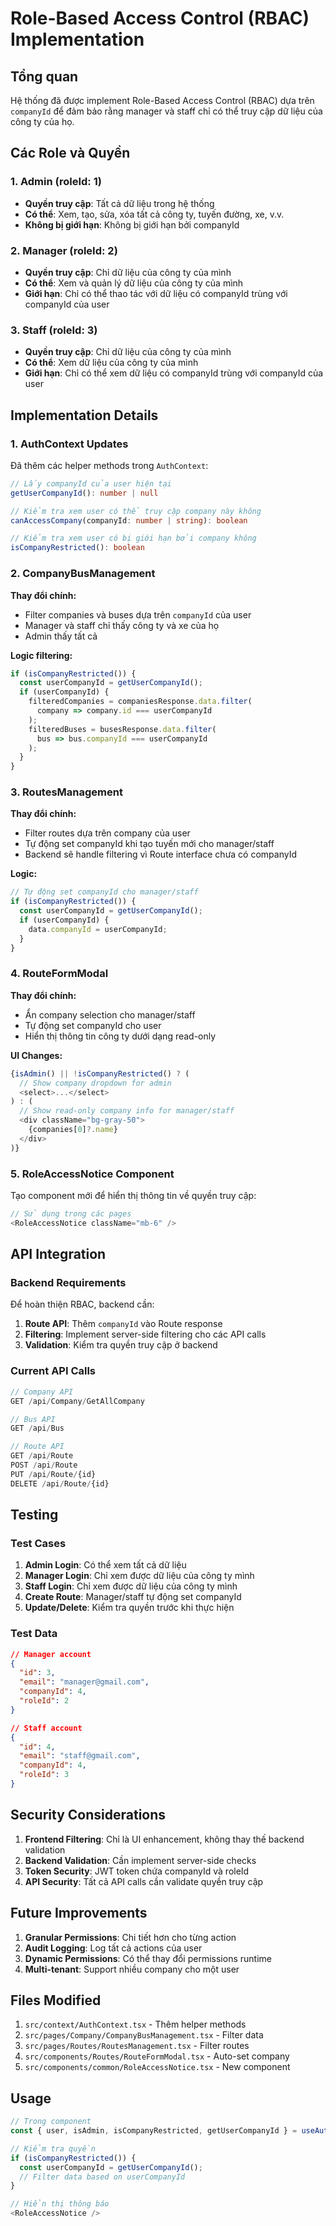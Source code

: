 # Role-Based Access Control (RBAC) Implementation

## Tổng quan

Hệ thống đã được implement Role-Based Access Control (RBAC) dựa trên `companyId` để đảm bảo rằng manager và staff chỉ có thể truy cập dữ liệu của công ty của họ.

## Các Role và Quyền

### 1. Admin (roleId: 1)
- **Quyền truy cập**: Tất cả dữ liệu trong hệ thống
- **Có thể**: Xem, tạo, sửa, xóa tất cả công ty, tuyến đường, xe, v.v.
- **Không bị giới hạn**: Không bị giới hạn bởi companyId

### 2. Manager (roleId: 2)
- **Quyền truy cập**: Chỉ dữ liệu của công ty của mình
- **Có thể**: Xem và quản lý dữ liệu của công ty của mình
- **Giới hạn**: Chỉ có thể thao tác với dữ liệu có companyId trùng với companyId của user

### 3. Staff (roleId: 3)
- **Quyền truy cập**: Chỉ dữ liệu của công ty của mình
- **Có thể**: Xem dữ liệu của công ty của mình
- **Giới hạn**: Chỉ có thể xem dữ liệu có companyId trùng với companyId của user

## Implementation Details

### 1. AuthContext Updates

Đã thêm các helper methods trong `AuthContext`:

```typescript
// Lấy companyId của user hiện tại
getUserCompanyId(): number | null

// Kiểm tra xem user có thể truy cập company này không
canAccessCompany(companyId: number | string): boolean

// Kiểm tra xem user có bị giới hạn bởi company không
isCompanyRestricted(): boolean
```

### 2. CompanyBusManagement

**Thay đổi chính:**
- Filter companies và buses dựa trên `companyId` của user
- Manager và staff chỉ thấy công ty và xe của họ
- Admin thấy tất cả

**Logic filtering:**
```typescript
if (isCompanyRestricted()) {
  const userCompanyId = getUserCompanyId();
  if (userCompanyId) {
    filteredCompanies = companiesResponse.data.filter(
      company => company.id === userCompanyId
    );
    filteredBuses = busesResponse.data.filter(
      bus => bus.companyId === userCompanyId
    );
  }
}
```

### 3. RoutesManagement

**Thay đổi chính:**
- Filter routes dựa trên company của user
- Tự động set companyId khi tạo tuyến mới cho manager/staff
- Backend sẽ handle filtering vì Route interface chưa có companyId

**Logic:**
```typescript
// Tự động set companyId cho manager/staff
if (isCompanyRestricted()) {
  const userCompanyId = getUserCompanyId();
  if (userCompanyId) {
    data.companyId = userCompanyId;
  }
}
```

### 4. RouteFormModal

**Thay đổi chính:**
- Ẩn company selection cho manager/staff
- Tự động set companyId cho user
- Hiển thị thông tin công ty dưới dạng read-only

**UI Changes:**
```typescript
{isAdmin() || !isCompanyRestricted() ? (
  // Show company dropdown for admin
  <select>...</select>
) : (
  // Show read-only company info for manager/staff
  <div className="bg-gray-50">
    {companies[0]?.name}
  </div>
)}
```

### 5. RoleAccessNotice Component

Tạo component mới để hiển thị thông tin về quyền truy cập:

```typescript
// Sử dụng trong các pages
<RoleAccessNotice className="mb-6" />
```

## API Integration

### Backend Requirements

Để hoàn thiện RBAC, backend cần:

1. **Route API**: Thêm `companyId` vào Route response
2. **Filtering**: Implement server-side filtering cho các API calls
3. **Validation**: Kiểm tra quyền truy cập ở backend

### Current API Calls

```typescript
// Company API
GET /api/Company/GetAllCompany

// Bus API  
GET /api/Bus

// Route API
GET /api/Route
POST /api/Route
PUT /api/Route/{id}
DELETE /api/Route/{id}
```

## Testing

### Test Cases

1. **Admin Login**: Có thể xem tất cả dữ liệu
2. **Manager Login**: Chỉ xem được dữ liệu của công ty mình
3. **Staff Login**: Chỉ xem được dữ liệu của công ty mình
4. **Create Route**: Manager/staff tự động set companyId
5. **Update/Delete**: Kiểm tra quyền trước khi thực hiện

### Test Data

```json
// Manager account
{
  "id": 3,
  "email": "manager@gmail.com",
  "companyId": 4,
  "roleId": 2
}

// Staff account  
{
  "id": 4,
  "email": "staff@gmail.com", 
  "companyId": 4,
  "roleId": 3
}
```

## Security Considerations

1. **Frontend Filtering**: Chỉ là UI enhancement, không thay thế backend validation
2. **Backend Validation**: Cần implement server-side checks
3. **Token Security**: JWT token chứa companyId và roleId
4. **API Security**: Tất cả API calls cần validate quyền truy cập

## Future Improvements

1. **Granular Permissions**: Chi tiết hơn cho từng action
2. **Audit Logging**: Log tất cả actions của user
3. **Dynamic Permissions**: Có thể thay đổi permissions runtime
4. **Multi-tenant**: Support nhiều company cho một user

## Files Modified

1. `src/context/AuthContext.tsx` - Thêm helper methods
2. `src/pages/Company/CompanyBusManagement.tsx` - Filter data
3. `src/pages/Routes/RoutesManagement.tsx` - Filter routes
4. `src/components/Routes/RouteFormModal.tsx` - Auto-set company
5. `src/components/common/RoleAccessNotice.tsx` - New component

## Usage

```typescript
// Trong component
const { user, isAdmin, isCompanyRestricted, getUserCompanyId } = useAuth();

// Kiểm tra quyền
if (isCompanyRestricted()) {
  const userCompanyId = getUserCompanyId();
  // Filter data based on userCompanyId
}

// Hiển thị thông báo
<RoleAccessNotice />
``` 